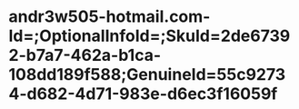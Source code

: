 # andr3w505-hotmail.com-Id=;OptionalInfoId=;SkuId=2de67392-b7a7-462a-b1ca-108dd189f588;GenuineId=55c92734-d682-4d71-983e-d6ec3f16059f
